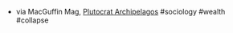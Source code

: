 - via MacGuffin Mag, [Plutocrat Archipelagos](https://www.macguffinmagazine.com/stories/macguffin-plutocrat-archipelagos) #sociology #wealth #collapse